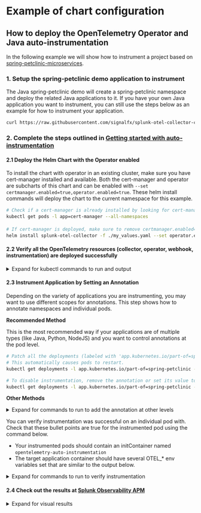 # Example of chart configuration

## How to deploy the OpenTelemetry Operator and Java auto-instrumentation

In the following example we will show how to instrument a project based on
[spring-petclinic-microservices](https://github.com/spring-petclinic/spring-petclinic-microservices).

### 1. Setup the spring-petclinic demo application to instrument

The Java spring-petclinic demo will create a spring-petclinic namespace and deploy the related Java applications to it.
If you have your own Java application you want to instrument, you can still use the steps below as an example for how
to instrument your application.

```bash
curl https://raw.githubusercontent.com/signalfx/splunk-otel-collector-chart/main/examples/enable-operator-and-auto-instrumentation/spring-petclinic/spring-petclinic.yaml | kubectl apply -f -
```

### 2. Complete the steps outlined in [Getting started with auto-instrumentation](../../docs/auto-instrumentation-install.md#steps-for-setting-up-auto-instrumentation)

#### 2.1 Deploy the Helm Chart with the Operator enabled

To install the chart with operator in an existing cluster, make sure you have cert-manager installed and available.
Both the cert-manager and operator are subcharts of this chart and can be enabled with `--set certmanager.enabled=true,operator.enabled=true`.
These helm install commands will deploy the chart to the current namespace for this example.

```bash
# Check if a cert-manager is already installed by looking for cert-manager pods.
kubectl get pods -l app=cert-manager --all-namespaces

# If cert-manager is deployed, make sure to remove certmanager.enabled=true to the list of values to set
helm install splunk-otel-collector -f ./my_values.yaml --set operator.enabled=true,certmanager.enabled=true,environment=dev splunk-otel-collector-chart/splunk-otel-collector
```

#### 2.2 Verify all the OpenTelemetry resources (collector, operator, webhook, instrumentation) are deployed successfully

<details>
<summary>Expand for kubectl commands to run and output</summary>

```bash
kubectl get pods
# NAME                                                            READY   STATUS             RESTARTS        AGE
# splunk-otel-collector-agent-2mtfn                               2/2     Running            0                5m
# splunk-otel-collector-agent-k4gc8                               2/2     Running            0                5m
# splunk-otel-collector-agent-wjt98                               2/2     Running            0                5m
# splunk-otel-collector-certmanager-69b98cc84d-2vzl7              1/1     Running            0                5m
# splunk-otel-collector-certmanager-cainjector-76db6dcbbf-4625c   1/1     Running            0                5m
# splunk-otel-collector-certmanager-webhook-bc68cd487-dctrf       1/1     Running            0                5m
# splunk-otel-collector-k8s-cluster-receiver-8449bfdc8-hhbvz      1/1     Running            0                5m
# splunk-otel-collector-operator-754c9d78f8-9ztwg                 2/2     Running            0                5m
# spring-petclinic-admin-server-55fb6cfc64-gwj8q                  1/1     Running            0                5m
# spring-petclinic-api-gateway-7dfb6f4c88-zstv9                   1/1     Running            0                5m
# spring-petclinic-config-server-55c5d7d69b-hhdn8                 1/1     Running            0                5m
# spring-petclinic-customers-service-65b64444bc-n7b4p             1/1     Running            0                5m
# spring-petclinic-discovery-server-78fbb87b65-tw98n              1/1     Running            0                5m
# spring-petclinic-vets-service-75bc75b8d-sx7gd                   1/1     Running            0                5m
# spring-petclinic-visits-service-7568c748f5-c5jmz                1/1     Running            0                5m

kubectl get mutatingwebhookconfiguration.admissionregistration.k8s.io
# NAME                                      WEBHOOKS   AGE
# splunk-otel-collector-certmanager-webhooh 1          8m
# splunk-otel-collector-operator-mutation   3          2m

kubectl get otelinst
# NAME                    AGE   ENDPOINT
# splunk-otel-collector   5m    http://$(SPLUNK_OTEL_AGENT):4317
```

</details>

#### 2.3 Instrument Application by Setting an Annotation

Depending on the variety of applications you are instrumenting, you may want to use different scopes for annotations. This step shows how to annotate namespaces and individual pods.

**Recommended Method**

This is the most recommended way if your applications are of multiple types (like Java, Python, NodeJS) and you want to control annotations at the pod level.

```bash
# Patch all the deployments (labeled with 'app.kubernetes.io/part-of=spring-petclinic) to add the inject annotation.
# This automatically causes pods to restart.
kubectl get deployments -l app.kubernetes.io/part-of=spring-petclinic -o name | xargs -I % kubectl patch % -p "{\"spec\": {\"template\":{\"metadata\":{\"annotations\":{\"instrumentation.opentelemetry.io/inject-java\":\"true\"}}}}}"
```

```bash
# To disable instrumentation, remove the annotation or set its value to 'false'
kubectl get deployments -l app.kubernetes.io/part-of=spring-petclinic -o name | xargs -I % kubectl patch % -p "{\"spec\": {\"template\":{\"metadata\":{\"annotations\":{\"instrumentation.opentelemetry.io/inject-java\":\"false\"}}}}}"

```

**Other Methods**

<details>
<summary>Expand for commands to run to add the annotation at other levels</summary>

##### Namespace Annotation

If all the applications within the target namespace are of one type, annotating the namespace is appropriate.
For example, if you have a namespace called `spring-petclinic` where only Java-based applications run, this could be useful.

```bash
# Annotate the 'spring-petclinic' namespace
kubectl patch namespace spring-petclinic -p '{"metadata":{"annotations":{"instrumentation.opentelemetry.io/inject-java":"true"}}}'
# To apply the changes, you may need to restart the existing pods
kubectl delete --all pods --namespace spring-petclinic
```

```bash
# To disable instrumentation, remove the annotation or set its value to 'false'
kubectl patch namespace spring-petclinic -p '{"metadata":{"annotations":{"instrumentation.opentelemetry.io/inject-java":"false"}}}'
# To apply the changes, you may need to restart the existing pods
kubectl delete --all pods --namespace spring-petclinic
```

##### Deployment Templates

Use this method if you need specific control over which deployments are instrumented.

```bash
# Patch all spring-petclinic deployments
kubectl patch deployment spring-petclinic-admin-server -p '{"spec": {"template":{"metadata":{"annotations":{"instrumentation.opentelemetry.io/inject-java":"true"}}}} }'
kubectl patch deployment spring-petclinic-api-gateway -p '{"spec": {"template":{"metadata":{"annotations":{"instrumentation.opentelemetry.io/inject-java":"true"}}}} }'
kubectl patch deployment spring-petclinic-config-server -p '{"spec": {"template":{"metadata":{"annotations":{"instrumentation.opentelemetry.io/inject-java":"true"}}}} }'
kubectl patch deployment spring-petclinic-customers-service -p '{"spec": {"template":{"metadata":{"annotations":{"instrumentation.opentelemetry.io/inject-java":"true"}}}} }'
kubectl patch deployment spring-petclinic-vets-service -p '{"spec": {"template":{"metadata":{"annotations":{"instrumentation.opentelemetry.io/inject-java":"true"}}}} }'
kubectl patch deployment spring-petclinic-discovery-server -p '{"spec": {"template":{"metadata":{"annotations":{"instrumentation.opentelemetry.io/inject-java":"true"}}}} }'
kubectl patch deployment spring-petclinic-visits-service -p '{"spec": {"template":{"metadata":{"annotations":{"instrumentation.opentelemetry.io/inject-java":"true"}}}} }'
```

```bash
# To disable instrumentation, remove the annotation or set its value to 'false'
kubectl patch deployment spring-petclinic-admin-server -p '{"spec": {"template":{"metadata":{"annotations":{"instrumentation.opentelemetry.io/inject-java":"false"}}}} }'
kubectl patch deployment spring-petclinic-api-gateway -p '{"spec": {"template":{"metadata":{"annotations":{"instrumentation.opentelemetry.io/inject-java":"false"}}}} }'
kubectl patch deployment spring-petclinic-config-server -p '{"spec": {"template":{"metadata":{"annotations":{"instrumentation.opentelemetry.io/inject-java":"false"}}}} }'
kubectl patch deployment spring-petclinic-customers-service -p '{"spec": {"template":{"metadata":{"annotations":{"instrumentation.opentelemetry.io/inject-java":"false"}}}} }'
kubectl patch deployment spring-petclinic-vets-service -p '{"spec": {"template":{"metadata":{"annotations":{"instrumentation.opentelemetry.io/inject-java":"false"}}}} }'
kubectl patch deployment spring-petclinic-discovery-server -p '{"spec": {"template":{"metadata":{"annotations":{"instrumentation.opentelemetry.io/inject-java":"false"}}}} }'
kubectl patch deployment spring-petclinic-visits-service -p '{"spec": {"template":{"metadata":{"annotations":{"instrumentation.opentelemetry.io/inject-java":"false"}}}} }'
```

</details>

You can verify instrumentation was successful on an individual pod with. Check that these bullet points are
true for the instrumented pod using the command below.
- Your instrumented pods should contain an initContainer named `opentelemetry-auto-instrumentation`
- The target application container should have several OTEL_* env variables set that are similar to the output below.

<details>
<summary>Expand for commands to run to verify instrumentation</summary>

```
kubectl describe pod spring-petclinic-9d5bc5fff-5r5gr
# Name:             spring-petclinic-9d5bc5fff-5r5gr
# Namespace:        spring-petclinic
# Annotations:      instrumentation.opentelemetry.io/inject-java: true
# Status:           Running
# Controlled By:  ReplicaSet/spring-petclinic-9d5bc5fff
# Init Containers:
#   opentelemetry-auto-instrumentation:
#     Image:         ghcr.io/open-telemetry/opentelemetry-operator/autoinstrumentation-java:1.23.0
#     Command:
#       cp
#       /javaagent.jar
#       /otel-auto-instrumentation/javaagent.jar
#     State:          Terminated
#       Reason:       Completed
#       Exit Code:    0
# Containers:
#   app:
#     Image:          *
#     State:          Running
#     Ready:          True
#     Environment:
#       SPLUNK_OTEL_AGENT:                    (v1:status.hostIP)
#       OTEL_EXPORTER_OTLP_ENDPOINT:         http://$(SPLUNK_OTEL_AGENT):4317
#       OTEL_TRACES_EXPORTER:                otlp
#       JAVA_TOOL_OPTIONS:                    -javaagent:/otel-auto-instrumentation/javaagent.jar
#       OTEL_SERVICE_NAME:                   spring-petclinic
#       OTEL_RESOURCE_ATTRIBUTES_POD_NAME:   spring-petclinic-9d5bc5fff-5r5gr (v1:metadata.name)
#       OTEL_RESOURCE_ATTRIBUTES_NODE_NAME:   (v1:spec.nodeName)
#       OTEL_PROPAGATORS:                    tracecontext,baggage,b3
#       OTEL_RESOURCE_ATTRIBUTES:            k8s.container.name=app,k8s.deployment.name=spring-petclinic,k8s.namespace.name=spring-petclinic,k8s.node.name=$(OTEL_RESOURCE_ATTRIBUTES_NODE_NAME),k8s.pod.name=$(OTEL_RESOURCE_ATTRIBUTES_POD_NAME),k8s.replicaset.name=spring-petclinic-9d5bc5fff
#     Mounts:
#       /otel-auto-instrumentation from opentelemetry-auto-instrumentation (rw)
```

</details>

#### 2.4 Check out the results at [Splunk Observability APM](https://app.us1.signalfx.com/#/apm)

<details>
<summary> Expand for visual results </summary>

![APM](auto-instrumentation-java-apm-result.png)
![Splunk_Chart_OtelOperator_Auto-instrumentation](auto-instrumentation-java-diagram.png)

</details>
